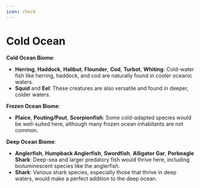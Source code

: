 ```yaml
---
icon: check
---
```


# Cold Ocean

**Cold Ocean Biome**:

* **Herring**, **Haddock**, **Halibut**, **Flounder**, **Cod**, **Turbot**, **Whiting**: Cold-water fish like herring, haddock, and cod are naturally found in cooler oceanic waters.
* **Squid** and **Eel**: These creatures are also versatile and found in deeper, colder waters.

**Frozen Ocean Biome**:

* **Plaice**, **Pouting/Pout**, **Scorpionfish**: Some cold-adapted species would be well-suited here, although many frozen ocean inhabitants are not common.

**Deep Ocean Biome**:

* **Anglerfish**, **Humpback Anglerfish**, **Swordfish**, **Alligator Gar**, **Porbeagle Shark**: Deep-sea and larger predatory fish would thrive here, including bioluminescent species like the anglerfish.
* **Shark**: Various shark species, especially those that thrive in deep waters, would make a perfect addition to the deep ocean.
